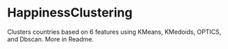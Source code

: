 # HappinessClustering
Clusters countries based on 6 features using KMeans, KMedoids, OPTICS, and Dbscan.  More in Readme. 
